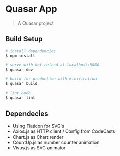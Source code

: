 # Quasar App

> A Quasar project

## Build Setup

``` bash
# install dependencies
$ npm install

# serve with hot reload at localhost:8080
$ quasar dev

# build for production with minification
$ quasar build

# lint code
$ quasar lint
```
## Dependecies
<ul>
<li>Using Flaticon for SVG's
<li>Axios.js as HTTP client / Config from CodeCasts
<li>Chart.js as Chart render
<li>CountUp.js as number counter animation
<li>Vivus.js as SVG animator
